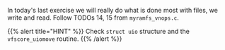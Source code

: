 In today's last exercise we will really do what is done most with files, we write and read. Follow TODOs 14, 15 from `myramfs_vnops.c`.

{{% alert title="HINT" %}}
Check `struct uio` structure and the `vfscore_uiomove` routine.
{{% /alert %}}
